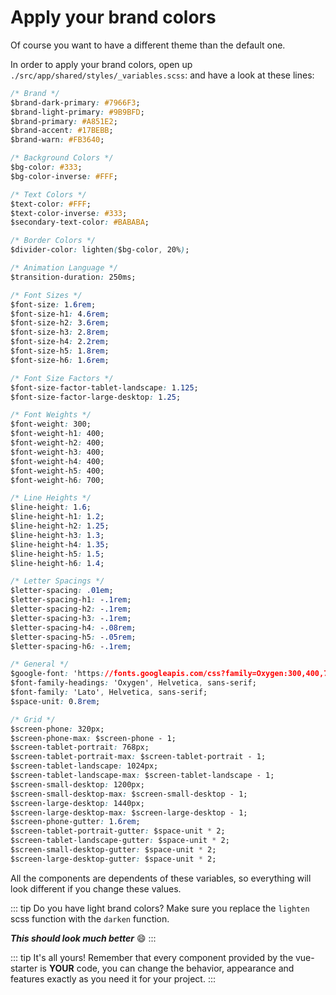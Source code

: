 # Apply your brand colors

Of course you want to have a different theme than the default one.

In order to apply your brand colors, open up `./src/app/shared/styles/_variables.scss`:
and have a look at these lines:

```css
/* Brand */
$brand-dark-primary: #7966F3;
$brand-light-primary: #9B9BFD;
$brand-primary: #A851E2;
$brand-accent: #17BEBB;
$brand-warn: #FB3640;

/* Background Colors */
$bg-color: #333;
$bg-color-inverse: #FFF;

/* Text Colors */
$text-color: #FFF;
$text-color-inverse: #333;
$secondary-text-color: #BABABA;

/* Border Colors */
$divider-color: lighten($bg-color, 20%);

/* Animation Language */
$transition-duration: 250ms;

/* Font Sizes */
$font-size: 1.6rem;
$font-size-h1: 4.6rem;
$font-size-h2: 3.6rem;
$font-size-h3: 2.8rem;
$font-size-h4: 2.2rem;
$font-size-h5: 1.8rem;
$font-size-h6: 1.6rem;

/* Font Size Factors */
$font-size-factor-tablet-landscape: 1.125;
$font-size-factor-large-desktop: 1.25;

/* Font Weights */
$font-weight: 300;
$font-weight-h1: 400;
$font-weight-h2: 400;
$font-weight-h3: 400;
$font-weight-h4: 400;
$font-weight-h5: 400;
$font-weight-h6: 700;

/* Line Heights */
$line-height: 1.6;
$line-height-h1: 1.2;
$line-height-h2: 1.25;
$line-height-h3: 1.3;
$line-height-h4: 1.35;
$line-height-h5: 1.5;
$line-height-h6: 1.4;

/* Letter Spacings */
$letter-spacing: .01em;
$letter-spacing-h1: -.1rem;
$letter-spacing-h2: -.1rem;
$letter-spacing-h3: -.1rem;
$letter-spacing-h4: -.08rem;
$letter-spacing-h5: -.05rem;
$letter-spacing-h6: -.1rem;

/* General */
$google-font: 'https://fonts.googleapis.com/css?family=Oxygen:300,400,700|Lato:300,400,700';
$font-family-headings: 'Oxygen', Helvetica, sans-serif;
$font-family: 'Lato', Helvetica, sans-serif;
$space-unit: 0.8rem;

/* Grid */
$screen-phone: 320px;
$screen-phone-max: $screen-phone - 1;
$screen-tablet-portrait: 768px;
$screen-tablet-portrait-max: $screen-tablet-portrait - 1;
$screen-tablet-landscape: 1024px;
$screen-tablet-landscape-max: $screen-tablet-landscape - 1;
$screen-small-desktop: 1200px;
$screen-small-desktop-max: $screen-small-desktop - 1;
$screen-large-desktop: 1440px;
$screen-large-desktop-max: $screen-large-desktop - 1;
$screen-phone-gutter: 1.6rem;
$screen-tablet-portrait-gutter: $space-unit * 2;
$screen-tablet-landscape-gutter: $space-unit * 2;
$screen-small-desktop-gutter: $space-unit * 2;
$screen-large-desktop-gutter: $space-unit * 2;
```

All the components are dependents of these variables, so everything will look different if you change these values.

::: tip Do you have light brand colors?
Make sure you replace the `lighten` scss function with the `darken` function.

_**This should look much better**_ :smile:
:::

::: tip It's all yours!
Remember that every component provided by the vue-starter is **YOUR** code,
you can change the behavior, appearance and features exactly as you need it for your project.
:::
